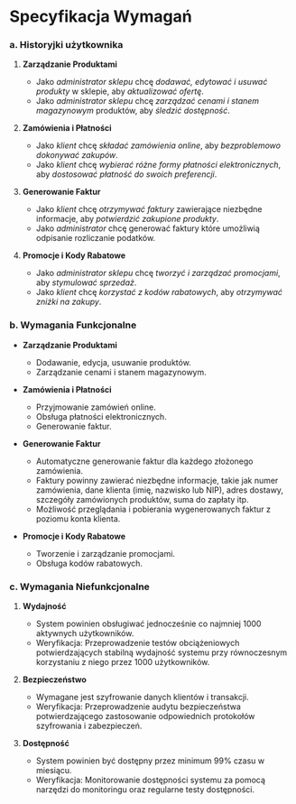 # Specyfikacja Wymagań
### a. Historyjki użytkownika

1. **Zarządzanie Produktami**
   - Jako *administrator sklepu* chcę *dodawać, edytować i usuwać produkty* w sklepie, aby *aktualizować ofertę*.
   - Jako *administrator sklepu* chcę *zarządzać cenami i stanem magazynowym* produktów, aby *śledzić dostępność*.

2. **Zamówienia i Płatności**
   - Jako *klient* chcę *składać zamówienia online*, aby *bezproblemowo dokonywać zakupów*.
   - Jako *klient* chcę *wybierać różne formy płatności elektronicznych*, aby *dostosować płatność do swoich preferencji*.

3. **Generowanie Faktur**
   - Jako *klient* chcę *otrzymywać faktury* zawierające niezbędne informacje, aby *potwierdzić zakupione produkty*.
   - Jako *administrator* chcę generować faktury które umożliwią odpisanie rozliczanie podatków.

4. **Promocje i Kody Rabatowe**
   - Jako *administrator sklepu* chcę *tworzyć i zarządzać promocjami*, aby *stymulować sprzedaż*.
   - Jako *klient* chcę *korzystać z kodów rabatowych*, aby *otrzymywać zniżki na zakupy*.

### b. Wymagania Funkcjonalne

- **Zarządzanie Produktami**
  - Dodawanie, edycja, usuwanie produktów.
  - Zarządzanie cenami i stanem magazynowym.

- **Zamówienia i Płatności**
  - Przyjmowanie zamówień online.
  - Obsługa płatności elektronicznych.
  - Generowanie faktur.

- **Generowanie Faktur**
  - Automatyczne generowanie faktur dla każdego złożonego zamówienia.
  - Faktury powinny zawierać niezbędne informacje, takie jak numer zamówienia, dane klienta (imię, nazwisko lub NIP), adres dostawy, szczegóły zamówionych produktów, suma do zapłaty itp.
  - Możliwość przeglądania i pobierania wygenerowanych faktur z poziomu konta klienta.

- **Promocje i Kody Rabatowe**
  - Tworzenie i zarządzanie promocjami.
  - Obsługa kodów rabatowych.

### c. Wymagania Niefunkcjonalne

1. **Wydajność**
   - System powinien obsługiwać jednocześnie co najmniej 1000 aktywnych użytkowników.
   - Weryfikacja: Przeprowadzenie testów obciążeniowych potwierdzających stabilną wydajność systemu przy równoczesnym korzystaniu z niego przez 1000 użytkowników.

2. **Bezpieczeństwo**
   - Wymagane jest szyfrowanie danych klientów i transakcji.
   - Weryfikacja: Przeprowadzenie audytu bezpieczeństwa potwierdzającego zastosowanie odpowiednich protokołów szyfrowania i zabezpieczeń.

3. **Dostępność**
   - System powinien być dostępny przez minimum 99% czasu w miesiącu.
   - Weryfikacja: Monitorowanie dostępności systemu za pomocą narzędzi do monitoringu oraz regularne testy dostępności.
